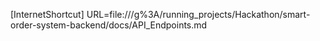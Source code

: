 [InternetShortcut]
URL=file:///g%3A/running_projects/Hackathon/smart-order-system-backend/docs/API_Endpoints.md
